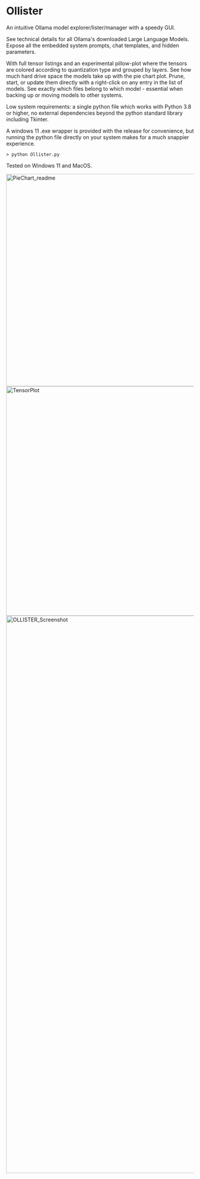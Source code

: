 # Ollister
An intuitive Ollama model explorer/lister/manager with a speedy GUI. 

See technical details for all Ollama's downloaded Large Language Models.
Expose all the embedded system prompts, chat templates, and hidden parameters.

With full tensor listings and an experimental pillow-plot where the tensors are colored according to quantization type and grouped by layers.
See how much hard drive space the models take up with the pie chart plot.
Prune, start, or update them directly with a right-click on any entry in the list of models.
See exactly which files belong to which model - essential when backing up or moving models to other systems.

Low system requirements: a single python file which works with Python 3.8 or higher, no external dependencies beyond the python standard library including Tkinter.

A windows 11 .exe wrapper is provided with the release for convenience, but running the python file directly on your system makes for a much snappier experience. 

``` > python Ollister.py ```

Tested on Windows 11 and MacOS.

<img width="569" alt="PieChart_readme" src="https://github.com/user-attachments/assets/62749287-75de-4097-b4c9-17820e32349d" />


<img width="615" alt="TensorPlot" src="https://github.com/user-attachments/assets/1332b29a-c3cf-4d6e-9215-1dab7962ab10" />


<img width="1494" alt="OLLISTER_Screenshot" src="https://github.com/user-attachments/assets/f897d809-8b71-44e3-8282-67e504021561" />
